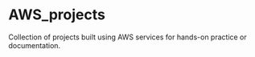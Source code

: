 # AWS_projects
Collection of projects built using AWS services for hands-on practice or documentation.

